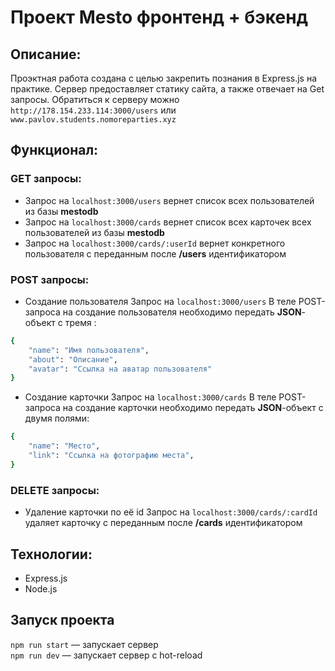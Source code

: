 # Проект Mesto фронтенд + бэкенд 

## Описание:
Проэктная работа создана с целью закрепить познания в Express.js на практике. Сервер предоставляет статику сайта, а также отвечает на Get запросы.
Обратиться к серверу можно ` http://178.154.233.114:3000/users ` или  ` www.pavlov.students.nomoreparties.xyz  `

## Функционал: 
### GET запросы:
- Запрос на `localhost:3000/users` вернет список всех пользователей из базы **mestodb**
- Запрос на `localhost:3000/cards` вернет список всех карточек всех пользователей из базы **mestodb**
- Запрос на `localhost:3000/cards/:userId` вернет конкретного пользователя с переданным после **/users** идентификатором

### POST запросы:
- Создание пользователя
Запрос на `localhost:3000/users`
В теле POST-запроса на создание пользователя необходимо передать **JSON**-объект с тремя :
```sh
{
    "name": "Имя пользователя",
    "about": "Описание",
    "avatar": "Ссылка на аватар пользователя"
}
```
- Создание карточки
Запрос на `localhost:3000/cards`
В теле POST-запроса на создание карточки необходимо передать **JSON**-объект с двумя полями:
```sh
{
    "name": "Место",
    "link": "Ссылка на фотографию места",
}
```
### DELETE запросы:
- Удаление карточки по её id
Запрос на `localhost:3000/cards/:cardId` удаляет карточку с переданным после **/cards** идентификатором

## Технологии:
* Express.js
* Node.js


## Запуск проекта

`npm run start` — запускает сервер   
`npm run dev` — запускает сервер с hot-reload

